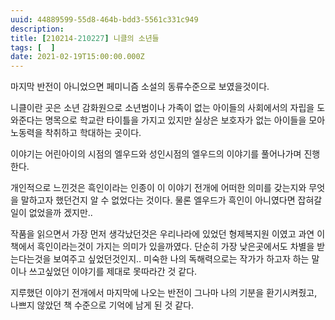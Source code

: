 ```yaml
---
uuid: 44889599-55d8-464b-bdd3-5561c331c949
description: 
title: [210214-210227] 니클의 소년들
tags: [  ]
date: 2021-02-19T15:00:00.000Z
---
```







마지막 반전이 아니었으면 페미니즘 소설의 동류수준으로 보였을것이다.

니클이란 곳은 소년 감화원으로 소년범이나 가족이 없는 아이들의 사회에서의 자립을 도와준다는 명목으로 학교란 타이틀을 가지고 있지만 실상은 보호자가 없는 아이들을 모아 노동력을 착취하고 학대하는 곳이다.

이야기는 어린아이의 시점의 엘우드와 성인시점의 엘우드의 이야기를 풀어나가며 진행한다.

개인적으로 느낀것은 흑인이라는 인종이 이 이야기 전개에 어떠한 의미를 갖는지와 무엇을 말하고자 했던건지 알 수 없었다는 것이다. 물론 엘우드가 흑인이 아니였다면 잡혀갈일이 없었을까 겠지만..

작품을 읽으면서 가장 먼저 생각났던것은 우리나라에 있었던 형제복지원 이였고 과연 이 책에서 흑인이라는것이 가지는 의미가 있을까였다. 단순히 가장 낮은곳에서도 차별을 받는다는것을 보여주고 싶었던것인지.. 미숙한 나의 독해력으로는 작가가 하고자 하는 말이나 쓰고싶었던 이야기를 제대로 못따라간 것 같다.

지루했던 이야기 전개에서 마지막에 나오는 반전이 그나마 나의 기분을 환기시켜줬고, 나쁘지 않았던 책 수준으로 기억에 남게 된 것 같다.